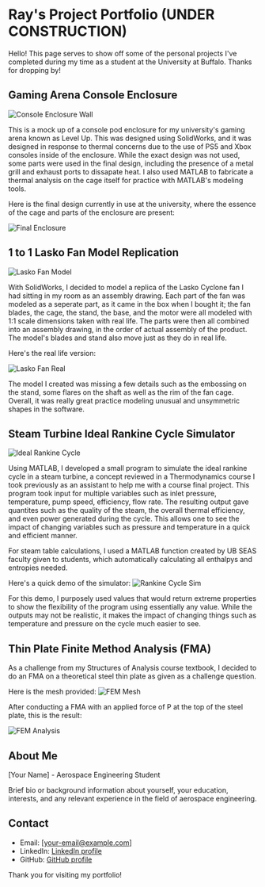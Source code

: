 # Ray's Project Portfolio (UNDER CONSTRUCTION)

Hello! This page serves to show off some of the personal projects I've completed during my time as a student at the University at Buffalo. Thanks for dropping by!

## Gaming Arena Console Enclosure

![Console Enclosure Wall](/assets/img/consolepod_front_wall.PNG)

This is a mock up of a console pod enclosure for my university's gaming arena known as Level Up. This was designed using SolidWorks, and it was designed in response to thermal concerns due to the use of PS5 and Xbox consoles inside of the enclosure. While the exact design was not used, some parts were used in the final design, including the presence of a metal grill and exhaust ports to dissapate heat. I also used MATLAB to fabricate a thermal analysis on the cage itself for practice with MATLAB's modeling tools.

Here is the final design currently in use at the university, where the essence of the cage and parts of the enclosure are present:

![Final Enclosure](/assets/img/finalconsolepod.png)

## 1 to 1 Lasko Fan Model Replication

![Lasko Fan Model](assets/img/fanremovebg-transformed.png)

With SolidWorks, I decided to model a replica of the Lasko Cyclone fan I had sitting in my room as an assembly drawing. Each part of the fan was modeled as a seperate part, as it came in the box when I bought it; the fan blades, the cage, the stand, the base, and the motor were all modeled with 1:1 scale dimensions taken with real life. The parts were then all combined into an assembly drawing, in the order of actual assembly of the product. The model's blades and stand also move just as they do in real life. 

Here's the real life version:

![Lasko Fan Real](assets/img/s-l1600.jpg)

The model I created was missing a few details such as the embossing on the stand, some flares on the shaft as well as the rim of the fan cage. Overall, it was really great practice modeling unusual and unsymmetric shapes in the software.

## Steam Turbine Ideal Rankine Cycle Simulator
![Ideal Rankine Cycle](assets/img/Rankine-Cycle.png)

Using MATLAB, I developed a small program to simulate the ideal rankine cycle in a steam turbine, a concept reviewed in a Thermodynamics course I took previously as an assistant to help me with a course final project. This program took input for multiple variables such as inlet pressure, temperature, pump speed, efficiency, flow rate. The resulting output gave quantites such as the quality of the steam, the overall thermal efficiency, and even power generated during the cycle. This allows one to see the impact of changing variables such as pressure and temperature in a quick and efficient manner.

For steam table calculations, I used a MATLAB function created by UB SEAS faculty given to students, which automatically calculating all enthalpys and entropies needed. 

Here's a quick demo of the simulator:
![Rankine Cycle Sim](assets/img/MATLAB_OnsYmmTjRx.gif)

For this demo, I purposely used values that would return extreme properties to show the flexibility of the program using essentially any value. While the outputs may not be realistic, it makes the impact of changing things such as temperature and pressure on the cycle much easier to see.

## Thin Plate Finite Method Analysis (FMA)

As a challenge from my Structures of Analysis course textbook, I decided to do an FMA on a theoretical steel thin plate as given as a challenge question. 

Here is the mesh provided:
![FEM Mesh](assets/img/femmesh.png)

After conducting a FMA with an applied force of P at the top of the steel plate, this is the result:

![FEM Analysis](assets/img/femanalysis.jpeg)


<!-- Repeat the pattern for more projects as needed -->

## About Me

[Your Name] - Aerospace Engineering Student

Brief bio or background information about yourself, your education, interests, and any relevant experience in the field of aerospace engineering.

## Contact

- Email: [your-email@example.com]
- LinkedIn: [LinkedIn profile](https://www.linkedin.com/in/yourprofile)
- GitHub: [GitHub profile](https://github.com/yourusername)

Thank you for visiting my portfolio!
